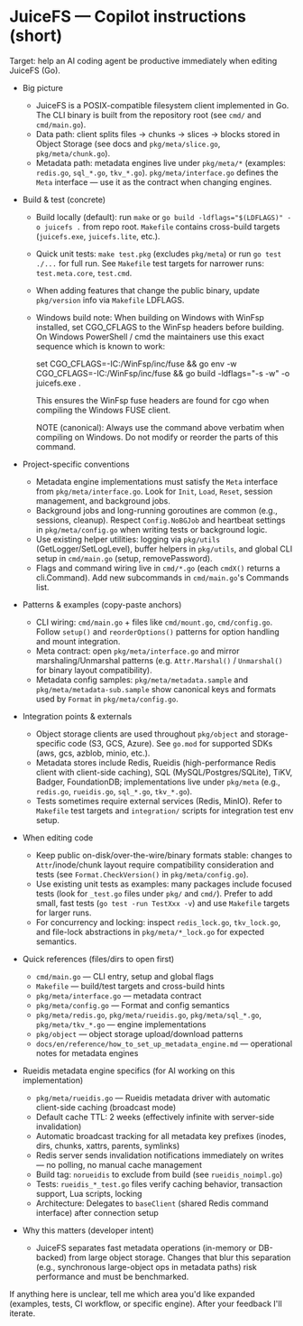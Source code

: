 <!--
Guidance for AI coding agents working on JuiceFS.
Keep this file concise and actionable. Reference key files and idioms used across the repo.
-->
# JuiceFS — Copilot instructions (short)

Target: help an AI coding agent be productive immediately when editing JuiceFS (Go).

- Big picture
  - JuiceFS is a POSIX-compatible filesystem client implemented in Go. The CLI binary is built from the repository root (see `cmd/` and `cmd/main.go`).
  - Data path: client splits files -> chunks -> slices -> blocks stored in Object Storage (see docs and `pkg/meta/slice.go`, `pkg/meta/chunk.go`).
  - Metadata path: metadata engines live under `pkg/meta/*` (examples: `redis.go`, `sql_*.go`, `tkv_*.go`). `pkg/meta/interface.go` defines the `Meta` interface — use it as the contract when changing engines.

- Build & test (concrete)
  - Build locally (default): run `make` or `go build -ldflags="$(LDFLAGS)" -o juicefs .` from repo root. `Makefile` contains cross-build targets (`juicefs.exe`, `juicefs.lite`, etc.).
  - Quick unit tests: `make test.pkg` (excludes `pkg/meta`) or run `go test ./...` for full run. See `Makefile` test targets for narrower runs: `test.meta.core`, `test.cmd`.
  - When adding features that change the public binary, update `pkg/version` info via `Makefile` LDFLAGS.
  - Windows build note: When building on Windows with WinFsp installed, set CGO_CFLAGS to the WinFsp headers before building. On Windows PowerShell / cmd the maintainers use this exact sequence which is known to work:

    set CGO_CFLAGS=-IC:/WinFsp/inc/fuse && go env -w CGO_CFLAGS=-IC:/WinFsp/inc/fuse && go build -ldflags="-s -w" -o juicefs.exe .

    This ensures the WinFsp fuse headers are found for cgo when compiling the Windows FUSE client.

    NOTE (canonical): Always use the command above verbatim when compiling on Windows. Do not modify or reorder the parts of this command.

- Project-specific conventions
  - Metadata engine implementations must satisfy the `Meta` interface from `pkg/meta/interface.go`. Look for `Init`, `Load`, `Reset`, session management, and background jobs.
  - Background jobs and long-running goroutines are common (e.g., sessions, cleanup). Respect `Config.NoBGJob` and heartbeat settings in `pkg/meta/config.go` when writing tests or background logic.
  - Use existing helper utilities: logging via `pkg/utils` (GetLogger/SetLogLevel), buffer helpers in `pkg/utils`, and global CLI setup in `cmd/main.go` (setup, removePassword).
  - Flags and command wiring live in `cmd/*.go` (each `cmdX()` returns a cli.Command). Add new subcommands in `cmd/main.go`'s Commands list.

- Patterns & examples (copy-paste anchors)
  - CLI wiring: `cmd/main.go` + files like `cmd/mount.go`, `cmd/config.go`. Follow `setup()` and `reorderOptions()` patterns for option handling and mount integration.
  - Meta contract: open `pkg/meta/interface.go` and mirror marshaling/Unmarshal patterns (e.g. `Attr.Marshal()` / `Unmarshal()` for binary layout compatibility).
  - Metadata config samples: `pkg/meta/metadata.sample` and `pkg/meta/metadata-sub.sample` show canonical keys and formats used by `Format` in `pkg/meta/config.go`.

- Integration points & externals
  - Object storage clients are used throughout `pkg/object` and storage-specific code (S3, GCS, Azure). See `go.mod` for supported SDKs (aws, gcs, azblob, minio, etc.).
  - Metadata stores include Redis, Rueidis (high-performance Redis client with client-side caching), SQL (MySQL/Postgres/SQLite), TiKV, Badger, FoundationDB; implementations live under `pkg/meta` (e.g., `redis.go`, `rueidis.go`, `sql_*.go`, `tkv_*.go`).
  - Tests sometimes require external services (Redis, MinIO). Refer to `Makefile` test targets and `integration/` scripts for integration test env setup.

- When editing code
  - Keep public on-disk/over-the-wire/binary formats stable: changes to `Attr`/inode/chunk layout require compatibility consideration and tests (see `Format.CheckVersion()` in `pkg/meta/config.go`).
  - Use existing unit tests as examples: many packages include focused tests (look for `_test.go` files under `pkg/` and `cmd/`). Prefer to add small, fast tests (`go test -run TestXxx -v`) and use `Makefile` targets for larger runs.
  - For concurrency and locking: inspect `redis_lock.go`, `tkv_lock.go`, and file-lock abstractions in `pkg/meta/*_lock.go` for expected semantics.

- Quick references (files/dirs to open first)
  - `cmd/main.go` — CLI entry, setup and global flags
  - `Makefile` — build/test targets and cross-build hints
  - `pkg/meta/interface.go` — metadata contract
  - `pkg/meta/config.go` — Format and config semantics
  - `pkg/meta/redis.go`, `pkg/meta/rueidis.go`, `pkg/meta/sql_*.go`, `pkg/meta/tkv_*.go` — engine implementations
  - `pkg/object` — object storage upload/download patterns
  - `docs/en/reference/how_to_set_up_metadata_engine.md` — operational notes for metadata engines

- Rueidis metadata engine specifics (for AI working on this implementation)
  - `pkg/meta/rueidis.go` — Rueidis metadata driver with automatic client-side caching (broadcast mode)
  - Default cache TTL: 2 weeks (effectively infinite with server-side invalidation)
  - Automatic broadcast tracking for all metadata key prefixes (inodes, dirs, chunks, xattrs, parents, symlinks)
  - Redis server sends invalidation notifications immediately on writes — no polling, no manual cache management
  - Build tag: `norueidis` to exclude from build (see `rueidis_noimpl.go`)
  - Tests: `rueidis_*_test.go` files verify caching behavior, transaction support, Lua scripts, locking
  - Architecture: Delegates to `baseClient` (shared Redis command interface) after connection setup

- Why this matters (developer intent)
  - JuiceFS separates fast metadata operations (in-memory or DB-backed) from large object storage. Changes that blur this separation (e.g., synchronous large-object ops in metadata paths) risk performance and must be benchmarked.

If anything here is unclear, tell me which area you'd like expanded (examples, tests, CI workflow, or specific engine). After your feedback I'll iterate.
